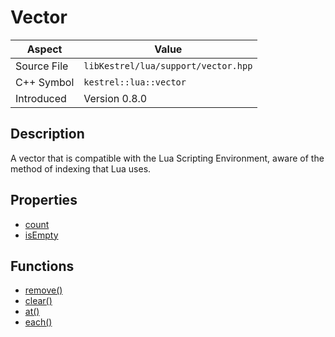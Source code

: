 # Vector
| Aspect | Value |
| --- | --- |
| Source File | `libKestrel/lua/support/vector.hpp` |
| C++ Symbol | `kestrel::lua::vector` |
| Introduced | Version 0.8.0 |
## Description
A vector that is compatible with the Lua Scripting Environment, aware of the method of indexing
that Lua uses.
## Properties

 - [count](count.md)
 - [isEmpty](isEmpty.md)
## Functions

 - [remove()](remove.md)
 - [clear()](clear.md)
 - [at()](at.md)
 - [each()](each.md)
